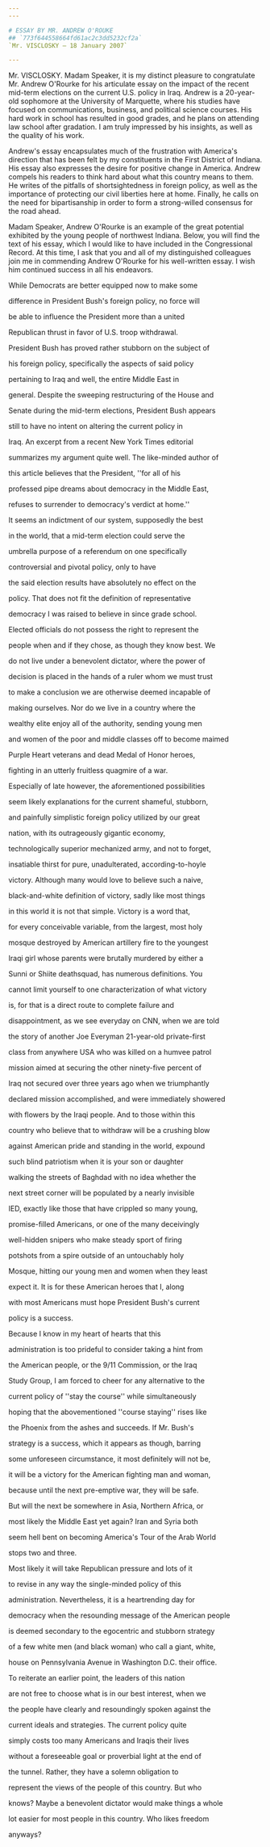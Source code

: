 ```yaml
---
---

# ESSAY BY MR. ANDREW O'ROUKE
## `773f644558664fd61ac2c3dd5232cf2a`
`Mr. VISCLOSKY — 18 January 2007`

---
```



Mr. VISCLOSKY. Madam Speaker, it is my distinct pleasure to 
congratulate Mr. Andrew O'Rourke for his articulate essay on the impact 
of the recent mid-term elections on the current U.S. policy in Iraq. 
Andrew is a 20-year-old sophomore at the University of Marquette, where 
his studies have focused on communications, business, and political 
science courses. His hard work in school has resulted in good grades, 
and he plans on attending law school after gradation. I am truly 
impressed by his insights, as well as the quality of his work.

Andrew's essay encapsulates much of the frustration with America's 
direction that has been felt by my constituents in the First District 
of Indiana. His essay also expresses the desire for positive change in 
America. Andrew compels his readers to think hard about what this 
country means to them. He writes of the pitfalls of shortsightedness in 
foreign policy, as well as the importance of protecting our civil 
liberties here at home. Finally, he calls on the need for 
bipartisanship in order to form a strong-willed consensus for the road 
ahead.

Madam Speaker, Andrew O'Rourke is an example of the great potential 
exhibited by the young people of northwest Indiana. Below, you will 
find the text of his essay, which I would like to have included in the 
Congressional Record. At this time, I ask that you and all of my 
distinguished colleagues join me in commending Andrew O'Rourke for his 
well-written essay. I wish him continued success in all his endeavors.



 While Democrats are better equipped now to make some 


 difference in President Bush's foreign policy, no force will 


 be able to influence the President more than a united 


 Republican thrust in favor of U.S. troop withdrawal.



 President Bush has proved rather stubborn on the subject of 


 his foreign policy, specifically the aspects of said policy 


 pertaining to Iraq and well, the entire Middle East in 


 general. Despite the sweeping restructuring of the House and 


 Senate during the mid-term elections, President Bush appears 


 still to have no intent on altering the current policy in 


 Iraq. An excerpt from a recent New York Times editorial 


 summarizes my argument quite well. The like-minded author of 


 this article believes that the President, ''for all of his 


 professed pipe dreams about democracy in the Middle East, 


 refuses to surrender to democracy's verdict at home.''



 It seems an indictment of our system, supposedly the best 


 in the world, that a mid-term election could serve the 


 umbrella purpose of a referendum on one specifically 


 controversial and pivotal policy, only to have




 the said election results have absolutely no effect on the 


 policy. That does not fit the definition of representative 


 democracy I was raised to believe in since grade school. 


 Elected officials do not possess the right to represent the 


 people when and if they chose, as though they know best. We 


 do not live under a benevolent dictator, where the power of 


 decision is placed in the hands of a ruler whom we must trust 


 to make a conclusion we are otherwise deemed incapable of 


 making ourselves. Nor do we live in a country where the 


 wealthy elite enjoy all of the authority, sending young men 


 and women of the poor and middle classes off to become maimed 


 Purple Heart veterans and dead Medal of Honor heroes, 


 fighting in an utterly fruitless quagmire of a war. 


 Especially of late however, the aforementioned possibilities 


 seem likely explanations for the current shameful, stubborn, 


 and painfully simplistic foreign policy utilized by our great 


 nation, with its outrageously gigantic economy, 


 technologically superior mechanized army, and not to forget, 


 insatiable thirst for pure, unadulterated, according-to-hoyle 


 victory. Although many would love to believe such a naive, 


 black-and-white definition of victory, sadly like most things 


 in this world it is not that simple. Victory is a word that, 


 for every conceivable variable, from the largest, most holy 


 mosque destroyed by American artillery fire to the youngest 


 Iraqi girl whose parents were brutally murdered by either a 


 Sunni or Shiite deathsquad, has numerous definitions. You 


 cannot limit yourself to one characterization of what victory 


 is, for that is a direct route to complete failure and 


 disappointment, as we see everyday on CNN, when we are told 


 the story of another Joe Everyman 21-year-old private-first 


 class from anywhere USA who was killed on a humvee patrol 


 mission aimed at securing the other ninety-five percent of 


 Iraq not secured over three years ago when we triumphantly 


 declared mission accomplished, and were immediately showered 


 with flowers by the Iraqi people. And to those within this 


 country who believe that to withdraw will be a crushing blow 


 against American pride and standing in the world, expound 


 such blind patriotism when it is your son or daughter 


 walking the streets of Baghdad with no idea whether the 


 next street corner will be populated by a nearly invisible 


 IED, exactly like those that have crippled so many young, 


 promise-filled Americans, or one of the many deceivingly 


 well-hidden snipers who make steady sport of firing 


 potshots from a spire outside of an untouchably holy 


 Mosque, hitting our young men and women when they least 


 expect it. It is for these American heroes that I, along 


 with most Americans must hope President Bush's current 


 policy is a success.



 Because I know in my heart of hearts that this 


 administration is too prideful to consider taking a hint from 


 the American people, or the 9/11 Commission, or the Iraq 


 Study Group, I am forced to cheer for any alternative to the 


 current policy of ''stay the course'' while simultaneously 


 hoping that the abovementioned ''course staying'' rises like 


 the Phoenix from the ashes and succeeds. If Mr. Bush's 


 strategy is a success, which it appears as though, barring 


 some unforeseen circumstance, it most definitely will not be, 


 it will be a victory for the American fighting man and woman, 


 because until the next pre-emptive war, they will be safe. 


 But will the next be somewhere in Asia, Northern Africa, or 


 most likely the Middle East yet again? Iran and Syria both 


 seem hell bent on becoming America's Tour of the Arab World 


 stops two and three.



 Most likely it will take Republican pressure and lots of it 


 to revise in any way the single-minded policy of this 


 administration. Nevertheless, it is a heartrending day for 


 democracy when the resounding message of the American people 


 is deemed secondary to the egocentric and stubborn strategy 


 of a few white men (and black woman) who call a giant, white, 


 house on Pennsylvania Avenue in Washington D.C. their office.



 To reiterate an earlier point, the leaders of this nation 


 are not free to choose what is in our best interest, when we 


 the people have clearly and resoundingly spoken against the 


 current ideals and strategies. The current policy quite 


 simply costs too many Americans and Iraqis their lives 


 without a foreseeable goal or proverbial light at the end of 


 the tunnel. Rather, they have a solemn obligation to 


 represent the views of the people of this country. But who 


 knows? Maybe a benevolent dictator would make things a whole 


 lot easier for most people in this country. Who likes freedom 


 anyways?
